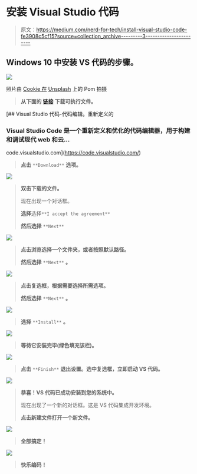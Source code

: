 # 安装 Visual Studio 代码

> 原文：<https://medium.com/nerd-for-tech/install-visual-studio-code-fe3908c5cf15?source=collection_archive---------3----------------------->

## Windows 10 中安装 VS 代码的步骤。

![](img/fd2b96a0cd401c975dcf7fcfbc8fe660.png)

照片由 [Cookie 在](https://unsplash.com/@cookiethepom?utm_source=medium&utm_medium=referral) [Unsplash](https://unsplash.com?utm_source=medium&utm_medium=referral) 上的 Pom 拍摄

> **从下面的** [**链接**](https://code.visualstudio.com/download) **下载可执行文件。**

[](https://code.visualstudio.com/) [## Visual Studio 代码-代码编辑。重新定义的

### Visual Studio Code 是一个重新定义和优化的代码编辑器，用于构建和调试现代 web 和云…

code.visualstudio.com](https://code.visualstudio.com/) 

> **点击** `**Download**` **选项。**

![](img/aa50445357bca51eb7561eedff0f8169.png)

> **双击下载的文件。**
> 
> 现在出现一个对话框。
> 
> **选择**选择`**I accept the agreement**`
> 
> **然后选择** `**Next**`

![](img/5f7f0b94aec17e4085358421d35ac50f.png)

> **点击浏览选择一个文件夹，或者按照默认路径。**
> 
> **然后选择** `**Next**` **。**

![](img/a7db887a387132fba7504bbc9db41ac6.png)

> **点击复选框，根据需要选择所需选项。**
> 
> **然后选择** `**Next**` **。**

![](img/b02d74b165bd71c937af76bca5dba494.png)

> **选择** `**Install**` **。**

![](img/950997c5303c179036a859fd154ea36c.png)

> **等待它安装完毕(绿色填充该栏)。**

![](img/adbe5860ef105d9f7b73a7a8993c0dd9.png)

> **点击** `**Finish**` **退出设置。选中复选框，立即启动 VS 代码。**

![](img/272984ed3742ae9d177fc97699306af8.png)

> **恭喜！VS 代码已成功安装到您的系统中。**
> 
> 现在出现了一个新的对话框。这是 VS 代码集成开发环境。
> 
> **点击新建文件打开一个新文件。**

![](img/49b209e04c9a72fd6da4f362faae1e06.png)

> **全部搞定！**

![](img/005dad7e560ae9ebefa343a703cdc367.png)

> **快乐编码！**